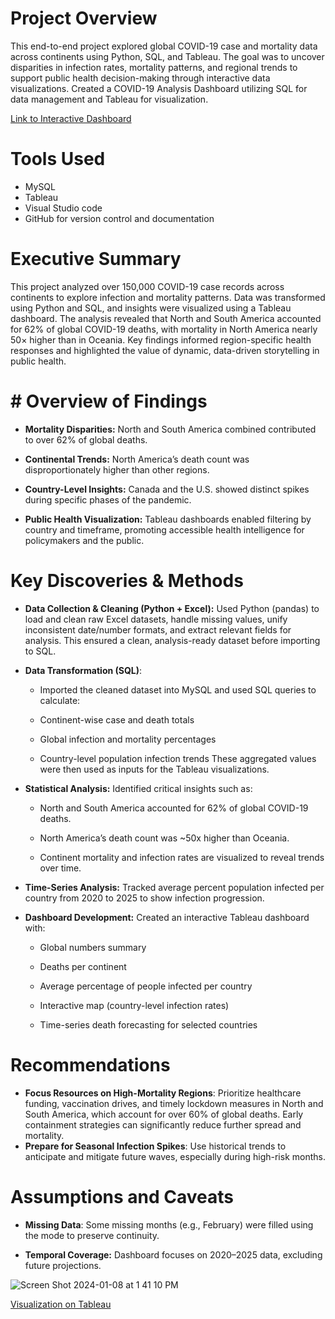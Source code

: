 # Project Overview
This end-to-end project explored global COVID-19 case and mortality data across continents using Python, SQL, and Tableau. The goal was to uncover disparities in infection rates, mortality patterns, and regional trends to support public health decision-making through interactive data visualizations.
Created a COVID-19 Analysis Dashboard utilizing SQL for data management and Tableau for visualization.

[Link to Interactive Dashboard](https://public.tableau.com/app/profile/anika.reza/viz/CovidDataAnalysis_16927800428170/Dashboard5)

# Tools Used
-  MySQL
-  Tableau
-  Visual Studio code
-  GitHub for version control and documentation
  
# Executive Summary
This project analyzed over 150,000 COVID-19 case records across continents to explore infection and mortality patterns. Data was transformed using Python and SQL, and insights were visualized using a Tableau dashboard. The analysis revealed that North and South America accounted for 62% of global COVID-19 deaths, with mortality in North America nearly 50× higher than in Oceania. Key findings informed region-specific health responses and highlighted the value of dynamic, data-driven storytelling in public health.

# # Overview of Findings
- **Mortality Disparities:** North and South America combined contributed to over 62% of global deaths.

- **Continental Trends:** North America’s death count was disproportionately higher than other regions.

- **Country-Level Insights:** Canada and the U.S. showed distinct spikes during specific phases of the pandemic.

- **Public Health Visualization:** Tableau dashboards enabled filtering by country and timeframe, promoting accessible health intelligence for policymakers and the public.

# Key Discoveries & Methods
- **Data Collection & Cleaning (Python + Excel):** Used Python (pandas) to load and clean raw Excel datasets, handle missing values, unify inconsistent date/number formats, and extract relevant fields for analysis. This ensured a clean, analysis-ready dataset before importing to SQL.

- **Data Transformation (SQL)**:
    -  Imported the cleaned dataset into MySQL and used SQL queries to calculate:
  
    -  Continent-wise case and death totals
  
    -  Global infection and mortality percentages
  
    -  Country-level population infection trends
These aggregated values were then used as inputs for the Tableau visualizations.

-  **Statistical Analysis:** Identified critical insights such as:

    -  North and South America accounted for 62% of global COVID-19 deaths.
  
    -  North America’s death count was ~50x higher than Oceania.
  
    -  Continent mortality and infection rates are visualized to reveal trends over time.

-  **Time-Series Analysis:** Tracked average percent population infected per country from 2020 to 2025 to show infection progression.

-  **Dashboard Development:** Created an interactive Tableau dashboard with:

    -  Global numbers summary
  
    -  Deaths per continent
    
    -  Average percentage of people infected per country
  
    -  Interactive map (country-level infection rates)
  
    -  Time-series death forecasting for selected countries

# Recommendations
-  **Focus Resources on High-Mortality Regions**: Prioritize healthcare funding, vaccination drives, and timely lockdown measures in North and South America, which account for over 60% of global deaths. Early containment strategies can significantly reduce further spread and mortality.
- **Prepare for Seasonal Infection Spikes**: Use historical trends to anticipate and mitigate future waves, especially during high-risk months.


# Assumptions and Caveats
-  **Missing Data**: Some missing months (e.g., February) were filled using the mode to preserve continuity.

- **Temporal Coverage:** Dashboard focuses on 2020–2025 data, excluding future projections.


![Screen Shot 2024-01-08 at 1 41 10 PM](https://github.com/anikareaza/Covid_19_Dashboard/assets/101680746/a4ceadbb-d02f-45b9-ae08-de8844b601cc)

[Visualization on Tableau](https://public.tableau.com/app/profile/anika.reza/viz/CovidDataAnalysis_16927800428170/Dashboard5)
